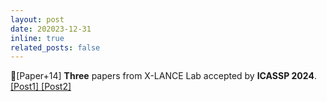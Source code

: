 ```yaml
---
layout: post
date: 202023-12-31
inline: true
related_posts: false
---
```


📃[Paper+14] **Three** papers from X-LANCE Lab accepted by **ICASSP 2024**. <a href="https://mp.weixin.qq.com/s/OwneRjQfcdmeORCVijl0og"> [Post1] </a> <a href="https://mp.weixin.qq.com/s/7GdYKCw8QYlaWHuxj8ZpqA"> [Post2] </a>
